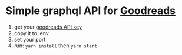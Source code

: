 # Simple graphql API for [Goodreads](https://www.goodreads.com)

1. get your [goodreads API key](https://www.goodreads.com/api/keys)
2. copy it to .env
3. set your port
4. run:  `yarn install` then `yarn start`